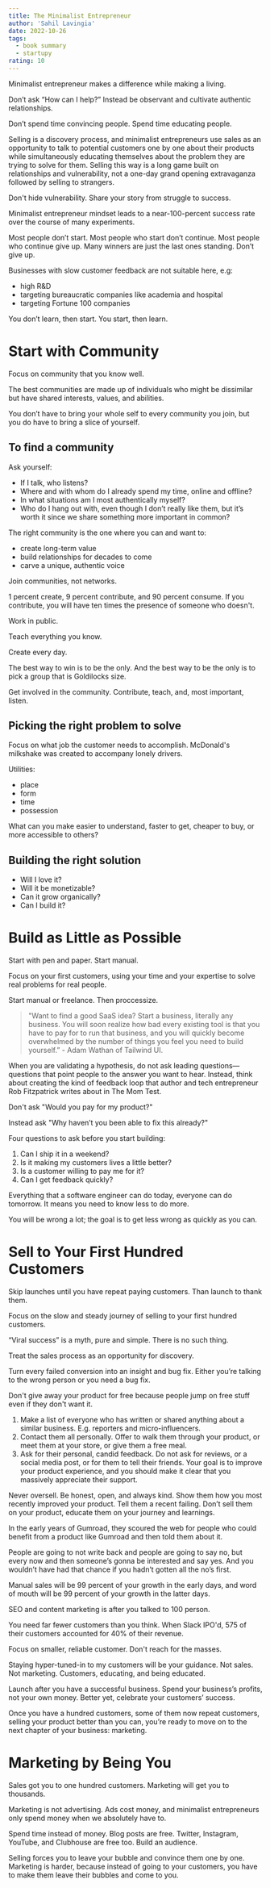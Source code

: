```yaml
---
title: The Minimalist Entrepreneur
author: 'Sahil Lavingia'
date: 2022-10-26
tags:
  - book summary
  - startupy
rating: 10
---
```


Minimalist entrepreneur makes a difference while making a living.

Don’t ask “How can I help?” Instead be observant and cultivate authentic relationships.

Don’t spend time convincing people. Spend time educating people.

Selling is a discovery process, and minimalist entrepreneurs use sales as an opportunity to talk to potential customers one by one about their products while simultaneously educating themselves about the problem they are trying to solve for them. Selling this way is a long game built on relationships and vulnerability, not a one-day grand opening extravaganza followed by selling to strangers.

Don't hide vulnerability. Share your story from struggle to success.

Minimalist entrepreneur mindset leads to a near-100-percent success rate over the course of many experiments.

Most people don’t start. Most people who start don’t continue. Most people who continue give up. Many winners are just the last ones standing. Don’t give up.

Businesses with slow customer feedback are not suitable here, e.g:

- high R&D
- targeting bureaucratic companies like academia and hospital
- targeting Fortune 100 companies

You don’t learn, then start. You start, then learn.

# Start with Community

Focus on community that you know well.

The best communities are made up of individuals who might be dissimilar but have shared interests, values, and abilities.

You don’t have to bring your whole self to every community you join, but you do have to bring a slice of yourself.

## To find a community

Ask yourself:

- If I talk, who listens?
- Where and with whom do I already spend my time, online and offline?
- In what situations am I most authentically myself?
- Who do I hang out with, even though I don’t really like them, but it’s worth it since we share something more important in common?

The right community is the one where you can and want to:

- create long-term value
- build relationships for decades to come
- carve a unique, authentic voice

Join communities, not networks.

1 percent create, 9 percent contribute, and 90 percent consume. If you contribute, you will have ten times the presence of someone who doesn't.

Work in public.

Teach everything you know.

Create every day.

The best way to win is to be the only. And the best way to be the only is to pick a group that is Goldilocks size.

Get involved in the community. Contribute, teach, and, most important, listen.

## Picking the right problem to solve

Focus on what job the customer needs to accomplish. McDonald's milkshake was created to accompany lonely drivers.

Utilities:

- place
- form
- time
- possession

What can you make easier to understand, faster to get, cheaper to buy, or more accessible to others?

## Building the right solution

- Will I love it?
- Will it be monetizable?
- Can it grow organically?
- Can I build it?

# Build as Little as Possible

Start with pen and paper. Start manual.

Focus on your first customers, using your time and your expertise to solve real problems for real people.

Start manual or freelance. Then proccessize.

> "Want to find a good SaaS idea? Start a business, literally any business. You will soon realize how bad every existing tool is that you have to pay for to run that business, and you will quickly become overwhelmed by the number of things you feel you need to build yourself.” - Adam Wathan of Tailwind UI.

When you are validating a hypothesis, do not ask leading questions—questions that point people to the answer you want to hear. Instead, think about creating the kind of feedback loop that author and tech entrepreneur Rob Fitzpatrick writes about in The Mom Test.

Don't ask "Would you pay for my product?"

Instead ask "Why haven’t you been able to fix this already?"

Four questions to ask before you start building:

1. Can I ship it in a weekend?
2. Is it making my customers lives a little better?
3. Is a customer willing to pay me for it?
4. Can I get feedback quickly?

Everything that a software engineer can do today, everyone can do tomorrow. It means you need to know less to do more.

You will be wrong a lot; the goal is to get less wrong as quickly as you can.

# Sell to Your First Hundred Customers

Skip launches until you have repeat paying customers. Than launch to thank them.

Focus on the slow and steady journey of selling to your first hundred customers.

“Viral success” is a myth, pure and simple. There is no such thing.

Treat the sales process as an opportunity for discovery.

Turn every failed conversion into an insight and bug fix. Either you’re talking to the wrong person or you need a bug fix.

Don't give away your product for free because people jump on free stuff even if they don't want it.

1. Make a list of everyone who has written or shared anything about a similar business. E.g. reporters and micro-influencers.
2. Contact them all personally. Offer to walk them through your product, or meet them at your store, or give them a free meal.
3. Ask for their personal, candid feedback. Do not ask for reviews, or a social media post, or for them to tell their friends. Your goal is to improve your product experience, and you should make it clear that you massively appreciate their support.

Never oversell. Be honest, open, and always kind. Show them how you most recently improved your product. Tell them a recent failing. Don’t sell them on your product, educate them on your journey and learnings.

In the early years of Gumroad, they scoured the web for people who could benefit from a product like Gumroad and then told them about it.

People are going to not write back and people are going to say no, but every now and then someone’s gonna be interested and say yes. And you wouldn’t have had that chance if you hadn’t gotten all the no’s first.

Manual sales will be 99 percent of your growth in the early days, and word of mouth will be 99 percent of your growth in the latter days.

SEO and content marketing is after you talked to 100 person.

You need far fewer customers than you think. When Slack IPO'd, 575 of their customers accounted for 40% of their revenue.

Focus on smaller, reliable customer. Don't reach for the masses.

Staying hyper-tuned-in to my customers will be your guidance. Not sales. Not marketing. Customers, educating, and being educated.

Launch after you have a successful business. Spend your business’s profits, not your own money. Better yet, celebrate your customers’ success.

Once you have a hundred customers, some of them now repeat customers, selling your product better than you can, you’re ready to move on to the next chapter of your business: marketing.

# Marketing by Being You

Sales got you to one hundred customers. Marketing will get you to thousands.

Marketing is not advertising. Ads cost money, and minimalist entrepreneurs only spend money when we absolutely have to.

Spend time instead of money. Blog posts are free. Twitter, Instagram, YouTube, and Clubhouse are free too. Build an audience.

Selling forces you to leave your bubble and convince them one by one. Marketing is harder, because instead of going to your customers, you have to make them leave their bubbles and come to you.
